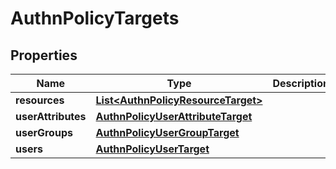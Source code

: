 # AuthnPolicyTargets

## Properties
Name | Type | Description | Notes
------------ | ------------- | ------------- | -------------
**resources** | [**List&lt;AuthnPolicyResourceTarget&gt;**](AuthnPolicyResourceTarget.md) |  |  [optional]
**userAttributes** | [**AuthnPolicyUserAttributeTarget**](AuthnPolicyUserAttributeTarget.md) |  |  [optional]
**userGroups** | [**AuthnPolicyUserGroupTarget**](AuthnPolicyUserGroupTarget.md) |  |  [optional]
**users** | [**AuthnPolicyUserTarget**](AuthnPolicyUserTarget.md) |  |  [optional]
